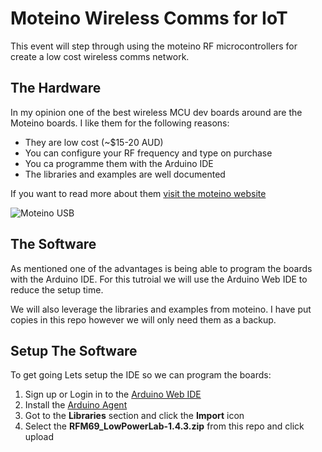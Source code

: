 # Moteino Wireless Comms for IoT
This event will step through using the moteino RF microcontrollers for create a low cost wireless comms network. 

## The Hardware
In my opinion one of the best wireless MCU dev boards around are the Moteino boards. I like them for the following reasons:
* They are low cost (~$15-20 AUD)
* You can configure your RF frequency and type on purchase
* You ca programme them with the Arduino IDE
* The libraries and examples are well documented

If you want to read more about them [visit the moteino website](https://lowpowerlab.com/guide/moteino/)

![Moteino USB](https://farm4.staticflickr.com/3813/10585334166_4da71b7c31_z.jpg)

## The Software
As mentioned one of the advantages is being able to program the boards with the Arduino IDE. For this tutroial we will use the Arduino Web IDE to reduce the setup time.

We will also leverage the libraries and examples from moteino. I have put copies in this repo however we will only need them as a backup. 

## Setup The Software
To get going Lets setup the IDE so we can program the boards:
1. Sign up or Login in to the [Arduino Web IDE](https://create.arduino.cc/editor)
2. Install the [Arduino Agent](https://create.arduino.cc/getting-started/plugin/welcome)
3. Got to the **Libraries** section and click the **Import** icon
4. Select the **RFM69_LowPowerLab-1.4.3.zip** from this repo and click upload
